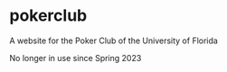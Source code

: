 # pokerclub

A website for the Poker Club of the University of Florida

No longer in use since Spring 2023
